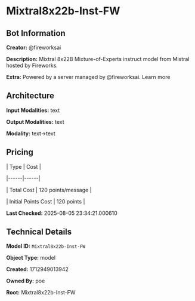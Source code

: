# Mixtral8x22b-Inst-FW

## Bot Information

**Creator:** @fireworksai

**Description:** Mixtral 8x22B Mixture-of-Experts instruct model from Mistral hosted by Fireworks.

**Extra:** Powered by a server managed by @fireworksai. Learn more


## Architecture

**Input Modalities:** text

**Output Modalities:** text

**Modality:** text->text


## Pricing

| Type | Cost |

|------|------|

| Total Cost | 120 points/message |

| Initial Points Cost | 120 points |


**Last Checked:** 2025-08-05 23:34:21.000610


## Technical Details

**Model ID:** `Mixtral8x22b-Inst-FW`

**Object Type:** model

**Created:** 1712949013942

**Owned By:** poe

**Root:** Mixtral8x22b-Inst-FW
